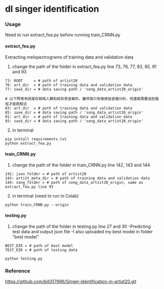 # dl singer identification

### Usage
Need to run extract_fea.py before running train_CRNN.py
#### extract_fea.py
Extracting melspectrograms of training data and validation data 
1. change the path of the folder in extract_fea.py line 73, 76, 77, 83, 85, 91 and 93
```
73: ROOT     = # path of artist20
76: art_dir  = # path of training data and validation data
77: save_dir = # data saving path / 'song_data_artist20_origin'

# 以下照常來說是存取純人聲和純背景音樂的，雖然我只有做原始音檔分析，但還是需要這些路徑才能跑程式
83: art_dir  = # path of training data and validation data
85: save_dir = # data saving path / 'song_data_artist20_origin'
91: art_dir  = # path of training data and validation data
93: save_dir = # data saving path / 'song_data_artist20_origin'
```
2. in terminal
```
pip install requirements.txt
python extract_fea.py
```
#### train_CRNN.py
1. change the path of the folder in train_CRNN.py line 142, 143 and 144
```
142: json_folder = # path of artist20
143: artist_meta_dir = # path of training data and validation data
144: song_folder = # path of song_data_artist20_origin, same as extract_fea.py line 93
```
2. in terminal (need to run in Colab)
```
python train_CRNN.py --origin
```
#### testing.py
1. change the path of the folder in testing.py line 27 and 30
-Predicting test data and output json file
-I also uploaded my best model in folder "best model"
```
BEST_DIR = # path of best model
TEST_DIR = # path of testing data
```
```
python testing.py
```

### Reference
https://github.com/bill317996/Singer-identification-in-artist20.git
